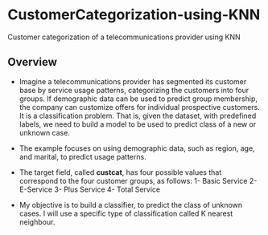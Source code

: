 # CustomerCategorization-using-KNN
Customer categorization of a telecommunications provider using KNN 
## Overview
- Imagine a telecommunications provider has segmented its customer base by service usage patterns, categorizing the customers into four groups. If demographic data can be used to predict group membership, the company can customize offers for individual prospective customers. It is a classification problem. That is, given the dataset, with predefined labels, we need to build a model to be used to predict class of a new or unknown case.

- The example focuses on using demographic data, such as region, age, and marital, to predict usage patterns.

- The target field, called **custcat**, has four possible values that correspond to the four customer groups, as follows: 1- Basic Service 2- E-Service 3- Plus Service 4- Total Service

- My objective is to build a classifier, to predict the class of unknown cases. I will use a specific type of classification called K nearest neighbour.
